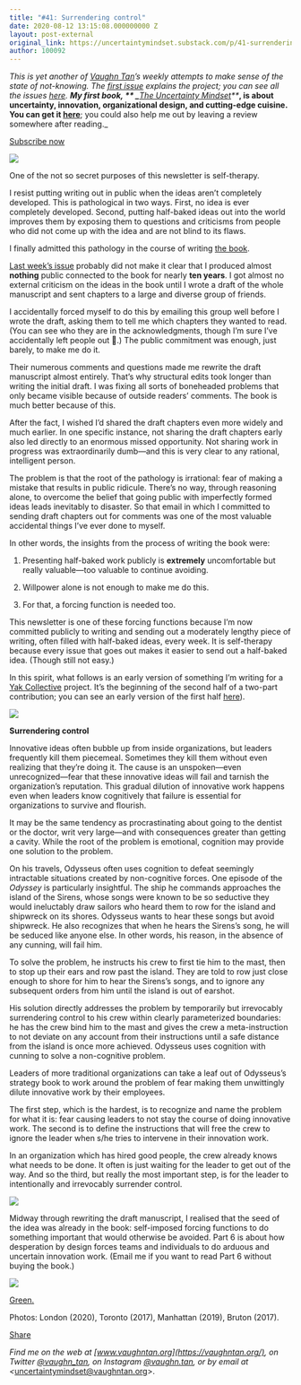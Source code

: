 ```yaml
---
title: "#41: Surrendering control"
date: 2020-08-12 13:15:08.000000000 Z
layout: post-external
original_link: https://uncertaintymindset.substack.com/p/41-surrendering-control
author: 100092
---
```


_This is yet another of [Vaughn Tan](https://vaughntan.org/)’s weekly attempts to make sense of the state of not-knowing. The [first issue](https://uncertaintymindset.substack.com/p/the-uncertainty-mindset) explains the project; you can see all the issues [here](https://uncertaintymindset.substack.com/).  **My first book, ** _**[The Uncertainty Mindset](https://uncertaintymindset.org/)**_**, is about uncertainty, innovation, organizational design, and cutting-edge cuisine. You can get it [here](https://uncertaintymindset.org/resources.html#buy)**; you could also help me out by leaving a review somewhere after reading._

[Subscribe now](https://uncertaintymindset.substack.com/subscribe?)

[![](https://substackcdn.com/image/fetch/w_1456,c_limit,f_auto,q_auto:good,fl_progressive:steep/https%3A%2F%2Fbucketeer-e05bbc84-baa3-437e-9518-adb32be77984.s3.amazonaws.com%2Fpublic%2Fimages%2F29f8804f-1fd3-490e-8b40-299a77669507_1005x1257.jpeg)](https://substackcdn.com/image/fetch/f_auto,q_auto:good,fl_progressive:steep/https%3A%2F%2Fbucketeer-e05bbc84-baa3-437e-9518-adb32be77984.s3.amazonaws.com%2Fpublic%2Fimages%2F29f8804f-1fd3-490e-8b40-299a77669507_1005x1257.jpeg)

One of the not so secret purposes of this newsletter is self-therapy.

I resist putting writing out in public when the ideas aren’t completely developed. This is pathological in two ways. First, no idea is ever completely developed. Second, putting half-baked ideas out into the world improves them by exposing them to questions and criticisms from people who did not come up with the idea and are not blind to its flaws.

I finally admitted this pathology in the course of writing [the book](https://uncertaintymindset.org/).

[Last week’s issue](https://uncertaintymindset.substack.com/p/40-trials-and-tribulations) probably did not make it clear that I produced almost **nothing** public connected to the book for nearly **ten years**. I got almost no external criticism on the ideas in the book until I wrote a draft of the whole manuscript and sent chapters to a large and diverse group of friends.

I accidentally forced myself to do this by emailing this group well before I wrote the draft, asking them to tell me which chapters they wanted to read. (You can see who they are in the acknowledgments, though I’m sure I’ve accidentally left people out 😬.) The public commitment was enough, just barely, to make me do it.

Their numerous comments and questions made me rewrite the draft manuscript almost entirely. That’s why structural edits took longer than writing the initial draft. I was fixing all sorts of boneheaded problems that only became visible because of outside readers’ comments. The book is much better because of this.

After the fact, I wished I’d shared the draft chapters even more widely and much earlier. In one specific instance, not sharing the draft chapters early also led directly to an enormous missed opportunity. Not sharing work in progress was extraordinarily dumb—and this is very clear to any rational, intelligent person.

The problem is that the root of the pathology is irrational: fear of making a mistake that results in public ridicule. There’s no way, through reasoning alone, to overcome the belief that going public with imperfectly formed ideas leads inevitably to disaster. So that email in which I committed to sending draft chapters out for comments was one of the most valuable accidental things I’ve ever done to myself.

In other words, the insights from the process of writing the book were:

1. Presenting half-baked work publicly is **extremely** uncomfortable but really valuable—too valuable to continue avoiding.

2. Willpower alone is not enough to make me do this. 

3. For that, a forcing function is needed too.

This newsletter is one of these forcing functions because I’m now committed publicly to writing and sending out a moderately lengthy piece of writing, often filled with half-baked ideas, every week. It is self-therapy because every issue that goes out makes it easier to send out a half-baked idea. (Though still not easy.)

In this spirit, what follows is an early version of something I’m writing for a [Yak Collective](https://www.yakcollective.org/) project. It’s the beginning of the second half of a two-part contribution; you can see an early version of the first half [here](https://uncertaintymindset.substack.com/p/30-fear-of-failure)).

[![](https://substackcdn.com/image/fetch/w_1456,c_limit,f_auto,q_auto:good,fl_progressive:steep/https%3A%2F%2Fbucketeer-e05bbc84-baa3-437e-9518-adb32be77984.s3.amazonaws.com%2Fpublic%2Fimages%2F2a494792-3435-4b24-a1f8-fa9144b8f4f8_856x909.png)](https://substackcdn.com/image/fetch/f_auto,q_auto:good,fl_progressive:steep/https%3A%2F%2Fbucketeer-e05bbc84-baa3-437e-9518-adb32be77984.s3.amazonaws.com%2Fpublic%2Fimages%2F2a494792-3435-4b24-a1f8-fa9144b8f4f8_856x909.png)

**Surrendering control**

Innovative ideas often bubble up from inside organizations, but leaders frequently kill them piecemeal. Sometimes they kill them without even realizing that they’re doing it. The cause is an unspoken—even unrecognized—fear that these innovative ideas will fail and tarnish the organization’s reputation. This gradual dilution of innovative work happens even when leaders know cognitively that failure is essential for organizations to survive and flourish.

It may be the same tendency as procrastinating about going to the dentist or the doctor, writ very large—and with consequences greater than getting a cavity. While the root of the problem is emotional, cognition may provide one solution to the problem. 

On his travels, Odysseus often uses cognition to defeat seemingly intractable situations created by non-cognitive forces. One episode of the _Odyssey_ is particularly insightful. The ship he commands approaches the island of the Sirens, whose songs were known to be so seductive they would ineluctably draw sailors who heard them to row for the island and shipwreck on its shores. Odysseus wants to hear these songs but avoid shipwreck. He also recognizes that when he hears the Sirens’s song, he will be seduced like anyone else. In other words, his reason, in the absence of any cunning, will fail him. 

To solve the problem, he instructs his crew to first tie him to the mast, then to stop up their ears and row past the island. They are told to row just close enough to shore for him to hear the Sirens’s songs, and to ignore any subsequent orders from him until the island is out of earshot.

His solution directly addresses the problem by temporarily but irrevocably surrendering control to his crew within clearly parameterized boundaries: he has the crew bind him to the mast and gives the crew a meta-instruction to not deviate on any account from their instructions until a safe distance from the island is once more achieved. Odysseus uses cognition with cunning to solve a non-cognitive problem.

Leaders of more traditional organizations can take a leaf out of Odysseus’s strategy book to work around the problem of fear making them unwittingly dilute innovative work by their employees. 

The first step, which is the hardest, is to recognize and name the problem for what it is: fear causing leaders to not stay the course of doing innovative work. The second is to define the instructions that will free the crew to ignore the leader when s/he tries to intervene in their innovation work.

In an organization which has hired good people, the crew already knows what needs to be done. It often is just waiting for the leader to get out of the way. And so the third, but really the most important step, is for the leader to intentionally and irrevocably surrender control.

[![](https://substackcdn.com/image/fetch/w_1456,c_limit,f_auto,q_auto:good,fl_progressive:steep/https%3A%2F%2Fbucketeer-e05bbc84-baa3-437e-9518-adb32be77984.s3.amazonaws.com%2Fpublic%2Fimages%2Fda9212bc-8900-4745-a3e7-910774fc1a97_943x1257.jpeg)](https://substackcdn.com/image/fetch/f_auto,q_auto:good,fl_progressive:steep/https%3A%2F%2Fbucketeer-e05bbc84-baa3-437e-9518-adb32be77984.s3.amazonaws.com%2Fpublic%2Fimages%2Fda9212bc-8900-4745-a3e7-910774fc1a97_943x1257.jpeg)

Midway through rewriting the draft manuscript, I realised that the seed of the idea was already in the book: self-imposed forcing functions to do something important that would otherwise be avoided. Part 6 is about how desperation by design forces teams and individuals to do arduous and uncertain innovation work. (Email me if you want to read Part 6 without buying the book.)

[![](https://substackcdn.com/image/fetch/w_1456,c_limit,f_auto,q_auto:good,fl_progressive:steep/https%3A%2F%2Fbucketeer-e05bbc84-baa3-437e-9518-adb32be77984.s3.amazonaws.com%2Fpublic%2Fimages%2Fcdbe5710-c4f4-4452-8524-5b8da3298758_943x1257.jpeg)](https://substackcdn.com/image/fetch/f_auto,q_auto:good,fl_progressive:steep/https%3A%2F%2Fbucketeer-e05bbc84-baa3-437e-9518-adb32be77984.s3.amazonaws.com%2Fpublic%2Fimages%2Fcdbe5710-c4f4-4452-8524-5b8da3298758_943x1257.jpeg)

[Green.](https://music.youtube.com/watch?v=T9NCTQ0crV8&list=PLXy4K0Fov3l4nLLyoevBPaj3zlUfjF_J-)

Photos: London (2020), Toronto (2017), Manhattan (2019), Bruton (2017).

[Share](https://uncertaintymindset.substack.com/p/41-surrendering-control?utm_source=substack&utm_medium=email&utm_content=share&action=share)

_Find me on the web at _[www.vaughntan.org](https://vaughntan.org/)_, on Twitter _[@vaughn\_tan](https://twitter.com/vaughn_tan)_, on Instagram _[@vaughn.tan](https://www.instagram.com/vaughn.tan/)_, or by email at \<_[uncertaintymindset@vaughntan.org](mailto:uncertaintymindset@vaughntan.org)\>.

